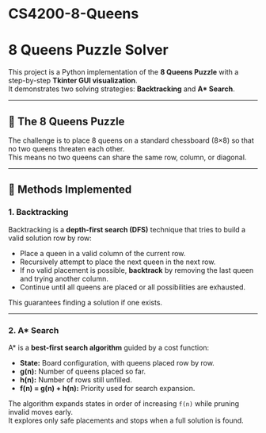 # CS4200-8-Queens
# 8 Queens Puzzle Solver  

This project is a Python implementation of the **8 Queens Puzzle** with a step-by-step **Tkinter GUI visualization**.  
It demonstrates two solving strategies: **Backtracking** and **A\* Search**.  

---

## 📖 The 8 Queens Puzzle  
The challenge is to place 8 queens on a standard chessboard (8×8) so that no two queens threaten each other.  
This means no two queens can share the same row, column, or diagonal.  

---

## 🧮 Methods Implemented  

### 1. Backtracking  
Backtracking is a **depth-first search (DFS)** technique that tries to build a valid solution row by row:  

- Place a queen in a valid column of the current row.  
- Recursively attempt to place the next queen in the next row.  
- If no valid placement is possible, **backtrack** by removing the last queen and trying another column.  
- Continue until all queens are placed or all possibilities are exhausted.  

This guarantees finding a solution if one exists.  

---

### 2. A\* Search  
A\* is a **best-first search algorithm** guided by a cost function:  

- **State:** Board configuration, with queens placed row by row.  
- **g(n):** Number of queens placed so far.  
- **h(n):** Number of rows still unfilled.  
- **f(n) = g(n) + h(n):** Priority used for search expansion.  

The algorithm expands states in order of increasing `f(n)` while pruning invalid moves early.  
It explores only safe placements and stops when a full solution is found. 